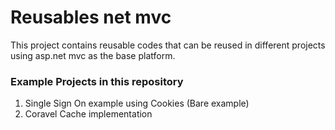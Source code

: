 # Reusables net mvc
This project contains reusable codes that can be reused in different projects using asp.net mvc as the base platform.

### Example Projects in this repository
1. Single Sign On example using Cookies (Bare example)
2. Coravel Cache implementation
